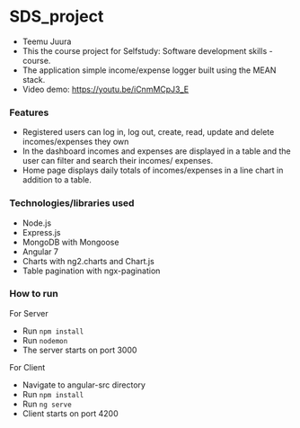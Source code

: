 # SDS_project
- Teemu Juura 
- This the course project for Selfstudy: Software development skills -course.  
- The application simple income/expense logger built using the MEAN stack.
- Video demo: https://youtu.be/iCnmMCpJ3_E

### Features
- Registered users can log in, log out, create, read, update and delete incomes/expenses they own
- In the dashboard incomes and expenses are displayed in a table and the user can filter and search their
incomes/ expenses.
- Home page displays daily totals of incomes/expenses in a line chart in addition to a table.

### Technologies/libraries used
- Node.js
- Express.js
- MongoDB with Mongoose
- Angular 7
- Charts with ng2.charts and Chart.js
- Table pagination with ngx-pagination

### How to run
For Server
- Run `npm install`
- Run `nodemon`
- The server starts on port 3000

For Client
- Navigate to angular-src directory
- Run `npm install`
- Run `ng serve`
- Client starts on port 4200
